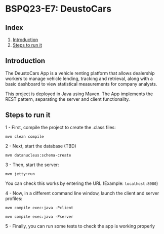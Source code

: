 # BSPQ23-E7: DeustoCars
## Index
1. [Introduction](#introduction)
2. [Steps to run it](#run)

 <a id="introduction"></a>
## Introduction

The DeustoCars App is a vehicle renting platform that allows dealership workers to manage vehicle lending, tracking and retrieval, along with a basic dashboard to view statistical measurements for company analysts.

This project is deployed in Java using Maven. The App implements the REST pattern, separating the server and client functionality.

<a id="run"></a>
## Steps to run it
1 - First, compile the project to create the .class files:
```
mvn clean compile
```
2 - Next, start the database (TBD)
```
mvn datanucleus:schema-create
```

3 -  Then, start the server:
```
mvn jetty:run
```
You can check this works by entering the URL (Example: `localhost:8080`)

4 - Now, in a different command line window, launch the client and server profiles:
```
mvn compile exec:java -Pclient
```
```
mvn compile exec:java -Pserver

```

5 - Finally, you can run some tests to check the app is working properly

